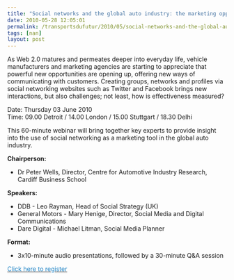 ```yaml
---
title: "Social networks and the global auto industry: the marketing opportunity"
date: 2010-05-28 12:05:01
permalink: /transportsdufutur/2010/05/social-networks-and-the-global-auto-industry-the-marketing-opportunity.html
tags: [nan]
layout: post
---
```


As Web 2.0 matures and permeates deeper into everyday life, vehicle manufacturers and marketing agencies are starting to appreciate that powerful new opportunities are opening up, offering new ways of communicating with customers. Creating groups, networks and profiles via social networking websites such as Twitter and Facebook brings new interactions, but also challenges; not least, how is effectiveness measured? <p>Date: Thursday 03 June 2010<br />Time: 09.00 Detroit / 14.00 London / 15.00 Stuttgart / 18.30 Delhi</p> <p>This 60-minute webinar will bring together key experts to provide insight into the use of social networking as a marketing tool in the global auto industry.</p> <p><strong>Chairperson:</strong></p> <ul> <li>Dr Peter Wells, Director, Centre for Automotive Industry Research, Cardiff Business School</li> </ul> <p><strong>Speakers:</strong></p> <ul> <li>DDB - Leo Rayman, Head of Social Strategy (UK)</li> <li>General Motors - Mary Henige, Director, Social Media and Digital Communications</li> <li>Dare Digital - Michael Litman, Social Media Planner</li> </ul> <p><strong>Format:</strong></p> <ul> <li>3x10-minute audio presentations, followed by a 30-minute Q&A session</li> </ul>  <p><a href="http://social-networks-and-the-global-auto-industry.eventbrite.com"><font color="#2184c5">Click here to register</font></a></p>
